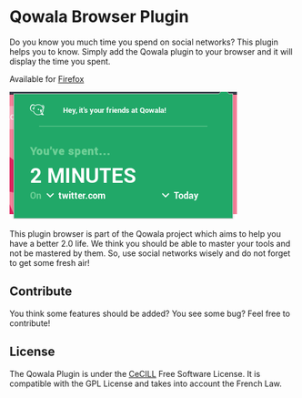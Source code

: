 # Qowala Browser Plugin

Do you know you much time you spend on social networks? This plugin helps you to know.
Simply add the Qowala plugin to your browser and it will display the time you spent.

Available for [Firefox](https://addons.mozilla.org/en-us/firefox/addon/qowala/)

![](screenshot.png)

This plugin browser is part of the Qowala project which aims to help you have a better 2.0 life.
We think you should be able to master your tools and not be mastered by them. So, use social networks wisely and do not forget to get some fresh air!

## Contribute

You think some features should be added? You see some bug? Feel free to contribute!

## License

The Qowala Plugin is under the [CeCILL](LICENSE.md) Free Software License. It is compatible with the GPL License and takes into account the French Law.
